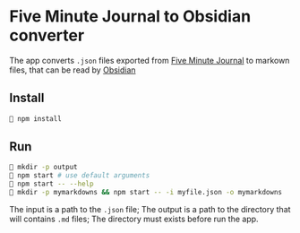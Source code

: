 # Five Minute Journal to Obsidian converter

The app converts `.json` files exported from [Five Minute Journal](https://www.intelligentchange.com/products/five-minute-journal-app) to markown files, that can be read by [Obsidian](https://obsidian.md/)

## Install
```sh
🐧 npm install
```

## Run
```sh
🐧 mkdir -p output
🐧 npm start # use default arguments
🐧 npm start -- --help
🐧 mkdir -p mymarkdowns && npm start -- -i myfile.json -o mymarkdowns
```

The input is a path to the `.json` file;
The output is a path to the directory that will contains `.md` files; The directory must exists before run the app.
